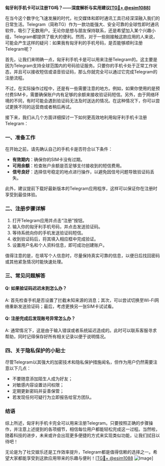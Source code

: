 **匈牙利手机卡可以注册TG吗？——深度解析与实用建议[[TG💪+ @esim1088](https://t.me/s/esim1088)]**

在当今这个数字化飞速发展的时代，社交媒体和即时通讯工具已经深深融入我们的日常生活。Telegram（简称TG）作为一款功能强大、安全可靠的全球性即时通讯软件，吸引了无数用户。无论你是想与朋友保持联系，还是希望加入某个兴趣小组，Telegram都提供了极大的便利。然而，对于一些刚接触这款应用的人来说，可能会产生这样的疑问：如果我有匈牙利的手机号码，是否能够顺利注册Telegram呢？

首先，让我们来明确一点，匈牙利手机卡是可以用来注册Telegram的。这主要是因为Telegram支持全球范围内的号码验证服务。只要你的手机卡处于正常工作状态，并且可以接收短信或语音验证码，那么你就完全可以通过它完成Telegram的注册流程。

不过，在实际操作过程中，还是有一些需要注意的地方。例如，如果你使用的是预付费SIM卡，需要确保账户内有足够的余额来接收验证码短信。另外，由于网络环境的不同，有时可能会遇到验证码无法及时送达的情况。在这种情况下，你可以尝试更换不同的运营商或者稍后再试。

接下来，我们从几个方面详细探讨一下如何更高效地利用匈牙利手机卡注册Telegram：

### 一、准备工作

在开始之前，请先确认自己的手机卡是否符合以下条件：
- **有效期内**：确保你的SIM卡没有过期。
- **可用余额**：检查账户余额是否足够支付接收到的短信费用。
- **信号良好**：选择信号稳定的地点进行操作，以避免因信号问题导致验证码丢失。

此外，建议提前下载好最新版本的Telegram应用程序，这样可以保证你在注册时享受到最佳体验。

### 二、注册步骤详解

1. 打开Telegram应用并点击“注册”按钮。
2. 输入你的匈牙利手机号码，并点击发送验证码。
3. 等待系统向你的手机发送验证码短信。
4. 收到验证码后，将其填入相应框中完成验证。
5. 设置用户名和个人资料信息，即可成功创建账户。

值得注意的是，在填写个人信息时，尽量保持真实可靠的信息，以便日后找回密码或其他紧急情况时能快速处理。

### 三、常见问题解答

#### Q: 如果验证码迟迟未到怎么办？
A: 首先检查手机是否设置了拦截未知来源的消息；其次，可以尝试切换至Wi-Fi网络重新发送验证码；最后，考虑更换另一张SIM卡试试看。

#### Q: 注册完成后发现账号异常怎么办？
A: 通常情况下，这是由于输入错误或者系统延迟造成的。此时可以联系客服寻求帮助，同时记得保存好所有相关记录以便于说明情况。

### 四、关于隐私保护的小贴士

尽管Telegram以其强大的加密技术和隐私保护措施闻名，但作为用户仍然需要注意以下几点：
- 不要随意添加陌生人成为好友；
- 对敏感内容设置访问权限；
- 定期更新密码并妥善保管；
- 若发现任何可疑行为立即报告给官方团队。

### 结语

综上所述，匈牙利手机卡完全可以用来注册Telegram。只要按照正确的步骤操作，并注意上述提到的各项细节，相信每位用户都能轻松完成这一过程。当然啦，随着科技的进步，未来或许会出现更多便捷的方式来实现类似功能，让我们拭目以待吧！

无论是为了社交娱乐还是工作效率提升，Telegram都是值得信赖的选择之一。希望大家都能享受到这款应用带来的乐趣与便利！[[TG💪+ @esim1088](https://t.me/s/esim1088) ![Image](https://i.postimg.cc/4NQfJmqS/Snipaste-2025-05-13-00-14-12.png)]